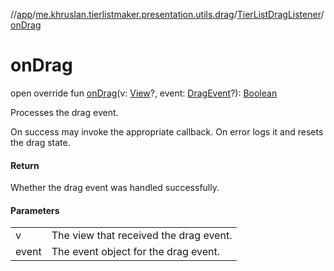 //[app](../../../index.md)/[me.khruslan.tierlistmaker.presentation.utils.drag](../index.md)/[TierListDragListener](index.md)/[onDrag](on-drag.md)

# onDrag

open override fun [onDrag](on-drag.md)(v: [View](https://developer.android.com/reference/kotlin/android/view/View.html)?, event: [DragEvent](https://developer.android.com/reference/kotlin/android/view/DragEvent.html)?): [Boolean](https://kotlinlang.org/api/latest/jvm/stdlib/kotlin/-boolean/index.html)

Processes the drag event.

On success may invoke the appropriate callback. On error logs it and resets the drag state.

#### Return

Whether the drag event was handled successfully.

#### Parameters

| | |
|---|---|
| v | The view that received the drag event. |
| event | The event object for the drag event. |
